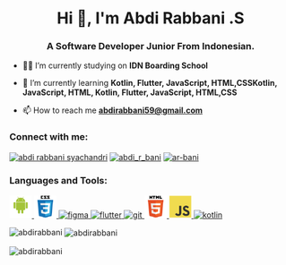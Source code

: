 <h1 align="center">Hi 👋, I'm Abdi Rabbani .S</h1>
<h3 align="center">A Software Developer Junior From Indonesian.</h3>

- 👨‍🎓 I’m currently studying on **IDN Boarding School**

- 🌱 I’m currently learning **Kotlin, Flutter, JavaScript, HTML,CSSKotlin, JavaScript, HTML, Kotlin, Flutter, JavaScript, HTML,CSS**

- 📫 How to reach me **abdirabbani59@gmail.com**

<h3 align="left">Connect with me:</h3>
<p align="left">
<a href="https://linkedin.com/in/abdi rabbani syachandri" target="blank"><img align="center" src="https://raw.githubusercontent.com/rahuldkjain/github-profile-readme-generator/master/src/images/icons/Social/linked-in-alt.svg" alt="abdi rabbani syachandri" height="30" width="40" /></a>
<a href="https://instagram.com/abdi_r_bani" target="blank"><img align="center" src="https://raw.githubusercontent.com/rahuldkjain/github-profile-readme-generator/master/src/images/icons/Social/instagram.svg" alt="abdi_r_bani" height="30" width="40" /></a>
<a href="https://dribbble.com/ar-bani" target="blank"><img align="center" src="https://raw.githubusercontent.com/rahuldkjain/github-profile-readme-generator/master/src/images/icons/Social/dribbble.svg" alt="ar-bani" height="30" width="40" /></a>
</p>

<h3 align="left">Languages and Tools:</h3>
<p align="left"> <a href="https://developer.android.com" target="_blank" rel="noreferrer"> <img src="https://raw.githubusercontent.com/devicons/devicon/master/icons/android/android-original-wordmark.svg" alt="android" width="40" height="40"/> </a> <a href="https://www.w3schools.com/css/" target="_blank" rel="noreferrer"> <img src="https://raw.githubusercontent.com/devicons/devicon/master/icons/css3/css3-original-wordmark.svg" alt="css3" width="40" height="40"/> </a> <a href="https://www.figma.com/" target="_blank" rel="noreferrer"> <img src="https://www.vectorlogo.zone/logos/figma/figma-icon.svg" alt="figma" width="40" height="40"/> </a> <a href="https://flutter.dev" target="_blank" rel="noreferrer"> <img src="https://www.vectorlogo.zone/logos/flutterio/flutterio-icon.svg" alt="flutter" width="40" height="40"/> </a> <a href="https://git-scm.com/" target="_blank" rel="noreferrer"> <img src="https://www.vectorlogo.zone/logos/git-scm/git-scm-icon.svg" alt="git" width="40" height="40"/> </a> <a href="https://www.w3.org/html/" target="_blank" rel="noreferrer"> <img src="https://raw.githubusercontent.com/devicons/devicon/master/icons/html5/html5-original-wordmark.svg" alt="html5" width="40" height="40"/> </a> <a href="https://developer.mozilla.org/en-US/docs/Web/JavaScript" target="_blank" rel="noreferrer"> <img src="https://raw.githubusercontent.com/devicons/devicon/master/icons/javascript/javascript-original.svg" alt="javascript" width="40" height="40"/> </a> <a href="https://kotlinlang.org" target="_blank" rel="noreferrer"> <img src="https://www.vectorlogo.zone/logos/kotlinlang/kotlinlang-icon.svg" alt="kotlin" width="40" height="40"/> </a> </p>

<p><img align="left" src="https://github-readme-stats.vercel.app/api/top-langs?username=abdirabbani&show_icons=true&locale=en&layout=compact" alt="abdirabbani" /></p>

<p>&nbsp;<img align="center" src="https://github-readme-stats.vercel.app/api?username=abdirabbani&show_icons=true&locale=en" alt="abdirabbani" /></p>

<p><img align="center" src="https://github-readme-streak-stats.herokuapp.com/?user=abdirabbani&" alt="abdirabbani" /></p>
